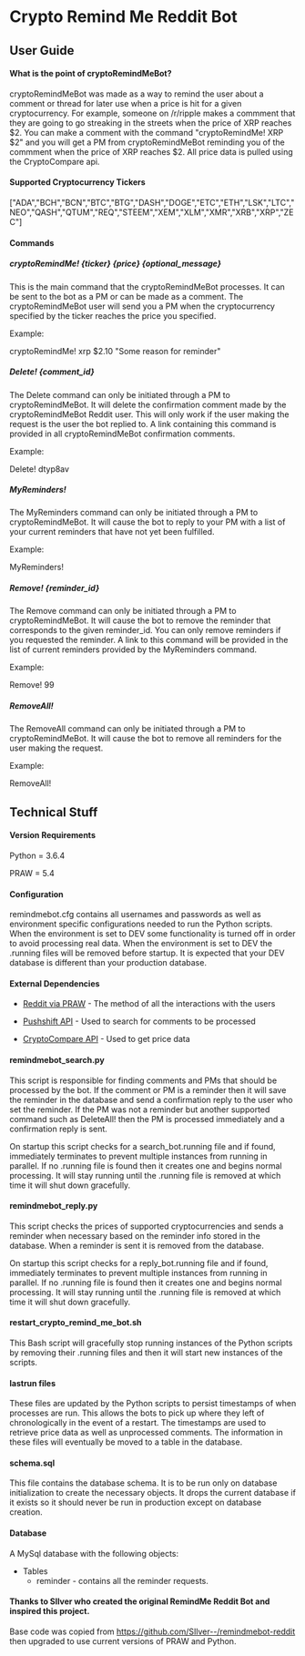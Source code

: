 # Crypto Remind Me Reddit Bot

## User Guide

#### What is the point of cryptoRemindMeBot?

cryptoRemindMeBot was made as a way to remind the user about a comment or thread for later use when a price is hit for a given cryptocurrency. For example, someone on /r/ripple makes a commment that they are going to go streaking in the streets when the price of XRP reaches $2. You can make a comment with the command "cryptoRemindMe! XRP $2" and you will get a PM from cryptoRemindMeBot reminding you of the commment when the price of XRP reaches $2. All price data is pulled using the CryptoCompare api.

#### Supported Cryptocurrency Tickers

["ADA","BCH","BCN","BTC","BTG","DASH","DOGE","ETC","ETH","LSK","LTC","NEO","QASH","QTUM","REQ","STEEM","XEM","XLM","XMR","XRB","XRP","ZEC"]

#### Commands
##### cryptoRemindMe! {ticker} {price} {optional_message}
This is the main command that the cryptoRemindMeBot processes. It can be sent to the bot as a PM or can be made as a comment. The cryptoRemindMeBot user will send you a PM when the cryptocurrency specified by the ticker reaches the price you specified.

Example:

cryptoRemindMe! xrp $2.10 "Some reason for reminder"

##### Delete! {comment_id}
The Delete command can only be initiated through a PM to cryptoRemindMeBot. It will delete the confirmation comment made by the cryptoRemindMeBot Reddit user. This will only work if the user making the request is the user the bot replied to. A link containing this command is provided in all cryptoRemindMeBot confirmation comments.

Example:

Delete! dtyp8av

##### MyReminders!
The MyReminders command can only be initiated through a PM to cryptoRemindMeBot. It will cause the bot to reply to your PM with a list of your current reminders that have not yet been fulfilled.


Example:

MyReminders!

##### Remove! {reminder_id}
The Remove command can only be initiated through a PM to cryptoRemindMeBot. It will cause the bot to remove the reminder that corresponds to the given reminder_id. You can only remove reminders if you requested the reminder. A link to this command will be provided in the list of current reminders provided by the MyReminders command.


Example:

Remove! 99

##### RemoveAll!
The RemoveAll command can only be initiated through a PM to cryptoRemindMeBot. It will cause the bot to remove all reminders for the user making the request.


Example:

RemoveAll!


## Technical Stuff

#### Version Requirements

Python = 3.6.4

PRAW = 5.4

#### Configuration

remindmebot.cfg contains all usernames and passwords as well as environment specific configurations needed to run the Python scripts. When the environment is set to DEV some functionality is turned off in order to avoid processing real data. When the environment is set to DEV the .running files will be removed before startup. It is expected that your DEV database is different than your production database.

#### External Dependencies

* [Reddit via PRAW](http://praw.readthedocs.io/en/latest/index.html) - The method of all the interactions with the users

* [Pushshift API](https://github.com/pushshift/api) - Used to search for comments to be processed

* [CryptoCompare API](https://www.cryptocompare.com/api/) - Used to get price data

#### remindmebot_search.py

This script is responsible for finding comments and PMs that should be processed by the bot. If the  comment or PM is a reminder then it will save the reminder in the database and send a confirmation reply to the user who set the reminder. If the PM was not a reminder but another supported command such as DeleteAll! then the PM is processed immediately and a confirmation reply is sent.

On startup this script checks for a search_bot.running file and if found, immediately terminates to prevent multiple instances from running in parallel. If no .running file is found then it creates one and begins normal processing. It will stay running until the .running file is removed at which time it will shut down gracefully.

#### remindmebot_reply.py

This script checks the prices of supported cryptocurrencies and sends a reminder when necessary based on the reminder info stored in the database. When a reminder is sent it is removed from the database.

On startup this script checks for a reply_bot.running file and if found, immediately terminates to prevent multiple instances from running in parallel. If no .running file is found then it creates one and begins normal processing. It will stay running until the .running file is removed at which time it will shut down gracefully.

#### restart_crypto_remind_me_bot.sh

This Bash script will gracefully stop running instances of the Python scripts by removing their .running files and then it will start new instances of the scripts.

#### lastrun files

These files are updated by the Python scripts to persist timestamps of when processes are run. This allows the bots to pick up where they left of chronologically in the event of a restart. The timestamps are used to retrieve price data as well as unprocessed comments. The information in these files will eventually be moved to a table in the database.

#### schema.sql

This file contains the database schema. It is to be run only on database initialization to create the necessary objects. It drops the current database if it exists so it should never be run in production except on database creation.

#### Database

A MySql database with the following objects:

* Tables
	* reminder - contains all the reminder requests.


#### Thanks to SIlver who created the original RemindMe Reddit Bot and inspired this project.
Base code was copied from https://github.com/SIlver--/remindmebot-reddit then upgraded to use current versions of PRAW and Python.
